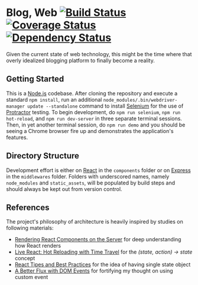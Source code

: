 # Blog, Web [![Build Status](https://travis-ci.org/lihengl/blog-web.svg?branch=release)](https://travis-ci.org/lihengl/blog-web) [![Coverage Status](https://coveralls.io/repos/lihengl/blog-web/badge.svg?branch=release)](https://coveralls.io/r/lihengl/blog-web?branch=release) [![Dependency Status](https://david-dm.org/lihengl/blog-web.svg)](https://david-dm.org/lihengl/blog-web)

Given the current state of web technology, this might be the time where that overly idealized blogging platform to finally become a reality.

## Getting Started

This is a [Node.js](http://nodejs.org) codebase. After cloning the repository and execute a standard `npm install`, run an additional `node_modules/.bin/webdriver-manager update --standalone` command to install [Selenium](http://www.seleniumhq.org) for the use of [Protractor](http://angular.github.io/protractor/#/) testing. To begin development, do `npm run selenium`, `npm run hot-reload`, and `npm run dev-server` in three separate terminal sessions. Then, in yet another terminal session, do `npm run demo` and you should be seeing a Chrome browser fire up and demonstrates the application's features.

## Directory Structure

Development effort is either on [React](http://facebook.github.io/react/) in the `components` folder or on [Express](http://expressjs.com) in the `middlewares` folder. Folders with underscored names, namely `node_modules` and `static_assets`, will be populated by build steps and should always be kept out from version control.

## References

The project's philosophy of architecture is heavily inspired by studies on following materials:

- [Rendering React Components on the Server](http://www.crmarsh.com/react-ssr/) for deep understanding how React renders
- [Live React: Hot Reloading with Time Travel](https://youtu.be/xsSnOQynTHs) for the *(state, action) -> state* concept
- [React Tipes and Best Practices](http://aeflash.com/2015-02/react-tips-and-best-practices.html) for the idea of having single state object
- [A Better Flux with DOM Events](http://arqex.com/1028/better-flux-dom-events) for fortifying my thought on using custom event 
